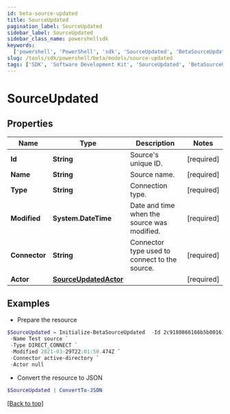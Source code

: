 ```yaml
---
id: beta-source-updated
title: SourceUpdated
pagination_label: SourceUpdated
sidebar_label: SourceUpdated
sidebar_class_name: powershellsdk
keywords:
  ['powershell', 'PowerShell', 'sdk', 'SourceUpdated', 'BetaSourceUpdated']
slug: /tools/sdk/powershell/beta/models/source-updated
tags: ['SDK', 'Software Development Kit', 'SourceUpdated', 'BetaSourceUpdated']
---
```


# SourceUpdated

## Properties

| Name | Type | Description | Notes |
| --- | --- | --- | --- |
| **Id** | **String** | Source's unique ID. | [required] |
| **Name** | **String** | Source name. | [required] |
| **Type** | **String** | Connection type. | [required] |
| **Modified** | **System.DateTime** | Date and time when the source was modified. | [required] |
| **Connector** | **String** | Connector type used to connect to the source. | [required] |
| **Actor** | [**SourceUpdatedActor**](source-updated-actor) |  | [required] |

## Examples

- Prepare the resource

```powershell
$SourceUpdated = Initialize-BetaSourceUpdated  -Id 2c9180866166b5b0016167c32ef31a66 `
 -Name Test source `
 -Type DIRECT_CONNECT `
 -Modified 2021-03-29T22:01:50.474Z `
 -Connector active-directory `
 -Actor null
```

- Convert the resource to JSON

```powershell
$SourceUpdated | ConvertTo-JSON
```

[[Back to top]](#)
